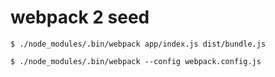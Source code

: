 # webpack 2 seed

```
$ ./node_modules/.bin/webpack app/index.js dist/bundle.js
```

```
$ ./node_modules/.bin/webpack --config webpack.config.js
```

